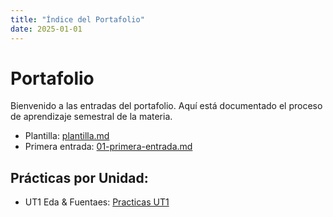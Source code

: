 ```yaml
---
title: "Índice del Portafolio"
date: 2025-01-01
---
```


# Portafolio

Bienvenido a las entradas del portafolio. Aquí está documentado el proceso de aprendizaje semestral de la materia.

- Plantilla: [plantilla.md](plantilla.md)
- Primera entrada: [01-primera-entrada.md](01-primera-entrada.md)

## Prácticas por Unidad:

- UT1 Eda & Fuentaes: [Practicas UT1](01-Main.md)

